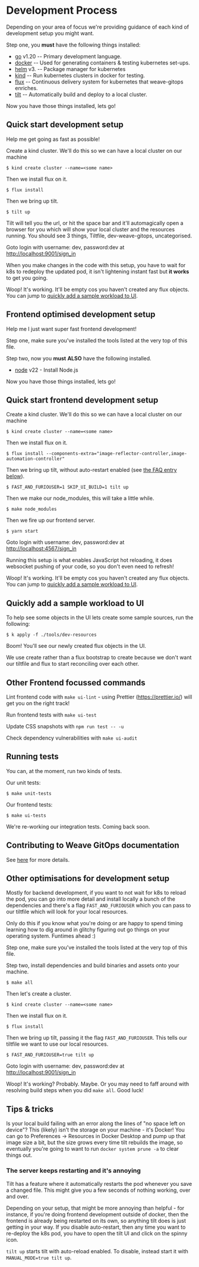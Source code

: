 # Development Process

Depending on your area of focus we're providing guidance of each kind of development setup you might want.

Step one, you **must** have the following things installed:

- [go](https://go.dev) v1.20 -- Primary development language.
- [docker](https://www.docker.com/) -- Used for generating containers & testing kubernetes set-ups.
- [helm](https://helm.sh/docs/intro/install/) v3. -- Package manager for kubernetes
- [kind](https://kind.sigs.k8s.io/docs/user/quick-start#installation) -- Run kubernetes clusters in docker for testing.
- [flux](https://fluxcd.io/docs/get-started/) -- Continuous delivery system for kubernetes that weave-gitops enriches.
- [tilt](https://tilt.dev/) -- Automatically build and deploy to a local cluster.

Now you have those things installed, lets go!

## Quick start development setup

Help me get going as fast as possible!

Create a kind cluster. We'll do this so we can have a local cluster on our machine

`$ kind create cluster --name=<some name>`

Then we install flux on it.

`$ flux install`

Then we bring up tilt.

`$ tilt up`

Tilt will tell you the url, or hit the space bar and it'll automagically open a browser for you which will show your local cluster and the resources running. You should see 3 things, Tiltfile, dev-weave-gitops, uncategorised.

Goto login with username: dev, password:dev at <http://localhost:9001/sign_in>

When you make changes in the code with this setup, you have to wait for k8s to redeploy the updated pod, it isn't lightening instant fast but **it works** to get you going.

Woop! It's working. It'll be empty cos you haven't created any flux objects.
You can jump to [quickly add a sample workload to UI](#quickly-add-a-sample-workload-to-ui).

## Frontend optimised development setup

Help me I just want super fast frontend development!

Step one, make sure you've installed the tools listed at the very top of this file.

Step two, now you **must** **ALSO** have the following installed.

- [node](https://nodejs.org/en/) v22 - Install Node.js

Now you have those things installed, lets go!

## Quick start frontend development setup

Create a kind cluster. We'll do this so we can have a local cluster on our machine

`$ kind create cluster --name=<some name>`

Then we install flux on it.

`$ flux install --components-extra="image-reflector-controller,image-automation-controller"`

Then we bring up tilt, without auto-restart enabled (see [the FAQ
entry below](#the-server-keeps-restarting-and-its-annoying)).

`$ FAST_AND_FURIOUSER=1 SKIP_UI_BUILD=1 tilt up`

Then we make our node_modules, this will take a little while.

`$ make node_modules`

Then we fire up our frontend server.

`$ yarn start`

Goto login with username: dev, password:dev at <http://localhost:4567/sign_in>

Running this setup is what enables JavaScript hot reloading, it does websocket pushing of your code, so you don't even need to refresh!

Woop! It's working. It'll be empty cos you haven't created any flux objects. You can jump to [quickly add a sample workload to UI](#quickly-add-a-sample-workload-to-ui).

## Quickly add a sample workload to UI

To help see some objects in the UI lets create some sample sources, run the following:

`$ k apply -f ./tools/dev-resources`

Boom! You'll see our newly created flux objects in the UI.

We use create rather than a flux bootstrap to create because we don't want our tiltfile and flux to start reconciling over each other.

## Other Frontend focussed commands

Lint frontend code with `make ui-lint` - using Prettier (<https://prettier.io/>) will get you on the right track!

Run frontend tests with `make ui-test`

Update CSS snapshots with `npm run test -- -u`

Check dependency vulnerabilities with `make ui-audit`

## Running tests

You can, at the moment, run two kinds of tests.

Our unit tests:

`$ make unit-tests`

Our frontend tests:

`$ make ui-tests`

We're re-working our integration tests. Coming back soon.

## Contributing to Weave GitOps documentation

See [here](../website/README.md) for more details.

## Other optimisations for development setup

Mostly for backend development, if you want to not wait for k8s to reload the pod, you can go into more detail and install locally a bunch of the dependencies and there's a flag `FAST_AND_FURIOUSER` which you can pass to our tiltfile which will look for your local resources.

Only do this if you know what you're doing or are happy to spend timing learning how to dig around in glitchy figuring out go things on your operating system. Funtimes ahead :)

Step one, make sure you've installed the tools listed at the very top of this file.

Step two, install dependencies and build binaries and assets onto your machine.

`$ make all`

Then let's create a cluster.

`$ kind create cluster --name=<some name>`

Then we install flux on it.

`$ flux install`

Then we bring up tilt, passing it the flag `FAST_AND_FURIOUSER`. This tells our tiltfile we want to use our local resources.

`$ FAST_AND_FURIOUSER=true tilt up`

Goto login with username: dev, password:dev at <http://localhost:9001/sign_in>

Woop! It's working? Probably. Maybe. Or you may need to faff around with resolving build steps when you did `make all`.
Good luck!

## Tips & tricks

Is your local build failing with an error along the lines of "no space left on device"? This (likely) isn't the storage on your machine - it's Docker! You can go to Preferences -> Resources in Docker Desktop and pump up that image size a bit, but the size grows every time tilt rebuilds the image, so eventually you're going to want to run `docker system prune -a` to clear things out.

### The server keeps restarting and it's annoying

Tilt has a feature where it automatically restarts the pod whenever
you save a changed file. This might give you a few seconds of nothing
working, over and over.

Depending on your setup, that might be more annoying than helpful -
for instance, if you're doing frontend development outside of docker,
then the frontend is already being restarted on its own, so anything
tilt does is just getting in your way. If you disable auto-restart,
then any time you want to re-deploy the k8s pod, you have to open the
tilt UI and click on the spinny icon.

`tilt up` starts tilt with auto-reload enabled. To disable, instead
start it with `MANUAL_MODE=true tilt up`.
